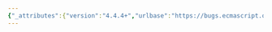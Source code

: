 ```yaml
---
{"_attributes":{"version":"4.4.4+","urlbase":"https://bugs.ecmascript.org/","maintainer":"dherman@mozilla.com"},"bug":{"bug_id":3814,"creation_ts":"2015-02-10 17:34:00 -0800","short_desc":"Use the same sentence pattern in Table 1","delta_ts":"2015-02-12 12:17:42 -0800","product":"Draft for 6th Edition","component":"editorial issue","version":"Rev 32: February 2, 2015 Draft","rep_platform":"All","op_sys":"All","bug_status":"RESOLVED","resolution":"FIXED","priority":"Normal","bug_severity":"trivial","everconfirmed":true,"reporter":{"uid":"446240525","name":"ziyunfei"},"assigned_to":{"uid":"allen","name":"Allen Wirfs-Brock"},"long_desc":[{"commentid":12297,"comment_count":0,"who":{"uid":"446240525","name":"ziyunfei"},"bug_when":"2015-02-10 17:34:41 -0800","thetext":"@@isConcatSpreadable: A Boolean valued property that if true indicates that an object should be flattened to its array elements by *the* Array.prototype.concat *method*.\n\n@@toStringTag: A property whose String value that is used in the creation of the default string description of an object. Called by the b̷u̷i̷l̷t̷-̷i̷n̷ ̷m̷e̷t̷h̷o̷d̷ Object.prototype.toString *method*."},{"commentid":12305,"comment_count":1,"who":{"uid":"allen","name":"Allen Wirfs-Brock"},"bug_when":"2015-02-11 09:40:43 -0800","thetext":"fixed in rev33 editor's draft"},{"commentid":12460,"comment_count":2,"who":{"uid":"allen","name":"Allen Wirfs-Brock"},"bug_when":"2015-02-12 12:17:42 -0800","thetext":"fixed in rev33"}]}}
---
```

